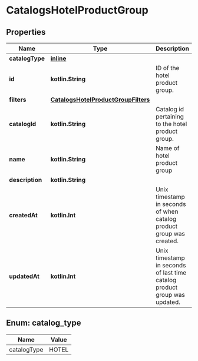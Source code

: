 
# CatalogsHotelProductGroup

## Properties
| Name | Type | Description | Notes |
| ------------ | ------------- | ------------- | ------------- |
| **catalogType** | [**inline**](#CatalogType) |  |  |
| **id** | **kotlin.String** | ID of the hotel product group. |  |
| **filters** | [**CatalogsHotelProductGroupFilters**](CatalogsHotelProductGroupFilters.md) |  |  |
| **catalogId** | **kotlin.String** | Catalog id pertaining to the hotel product group. |  |
| **name** | **kotlin.String** | Name of hotel product group |  [optional] |
| **description** | **kotlin.String** |  |  [optional] |
| **createdAt** | **kotlin.Int** | Unix timestamp in seconds of when catalog product group was created. |  [optional] |
| **updatedAt** | **kotlin.Int** | Unix timestamp in seconds of last time catalog product group was updated. |  [optional] |


<a id="CatalogType"></a>
## Enum: catalog_type
| Name | Value |
| ---- | ----- |
| catalogType | HOTEL |



